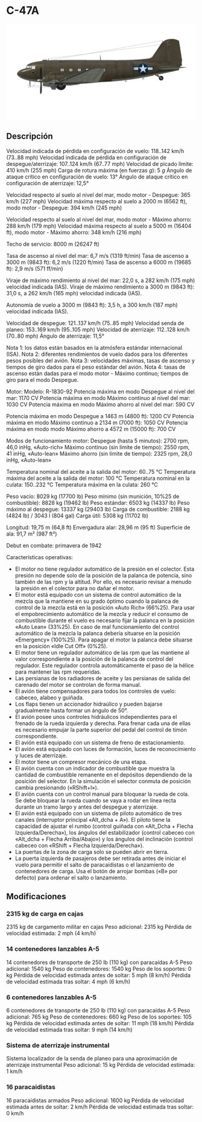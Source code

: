 # C-47A

![c47a](../images/c47a.png)

## Descripción

Velocidad indicada de pérdida en configuración de vuelo: 118..142 km/h (73..88 mph)
Velocidad indicada de pérdida en configuración de despegue/aterrizaje: 107..124 km/h (67..77 mph)
Velocidad de picado límite: 410 km/h (255 mph)
Carga de rotura máxima (en fuerzas <i>g</i>): 5 <i>g</i>
Ángulo de ataque crítico en configuración de vuelo: 13°
Ángulo de ataque crítico en configuración de aterrizaje: 12,5°

Velocidad respecto al suelo al nivel del mar, modo motor - Despegue: 365 km/h (227 mph)
Velocidad máxima respecto al suelo a 2000 m (6562 ft), modo motor - Despegue: 394 km/h (245 mph)

Velocidad respecto al suelo al nivel del mar, modo motor - Máximo ahorro: 288 km/h (179 mph)
Velocidad máxima respecto al suelo a 5000 m (16404 ft), modo motor - Máximo ahorro: 348 km/h (216 mph)

Techo de servicio: 8000 m (26247 ft)

Tasa de ascenso al nivel del mar: 6,7 m/s (1319 ft/min)
Tasa de ascenso a 3000 m (9843 ft): 6,2 m/s (1220 ft/min)
Tasa de ascenso a 6000 m (19685 ft): 2,9 m/s (571 ff/min)

Viraje de máximo rendimiento al nivel del mar: 22,0 s, a 282 km/h (175 mph) velocidad indicada (IAS).
Viraje de máximo rendimiento a 3000 m (9843 ft): 31,0 s, a 262 km/h (165 mph) velocidad indicada (IAS).

Autonomía de vuelo a 3000 m (9843 ft): 3,5 h, a 300 km/h (187 mph) velocidad indicada (IAS).

Velocidad de despegue: 121..137 km/h (75..85 mph)
Velocidad senda de planeo: 153..169 km/h (95..105 mph)
Velocidad de aterrizaje: 112..128 km/h (70..80 mph)
Ángulo de aterrizaje: 11,5°

Nota 1: los datos están basados en la atmósfera estándar internacional (ISA).
Nota 2: diferentes rendimientos de vuelo dados para los diferentes pesos posibles del avión.
Nota 3: velocidades máximas, tasas de ascenso y tiempos de giro dados para el peso estándar del avión.
Nota 4: tasas de ascenso están dadas para el modo motor - Máximo continuo; tiempos de giro para el modo Despegue.

Motor:
Modelo: R-1830-92
Potencia máxima en modo Despegue al nivel del mar: 1170 CV
Potencia máxima en modo Máximo continuo al nivel del mar: 1030 CV
Potencia máxima en modo Máximo ahorro al nivel del mar: 590 CV

Potencia máxima en modo Despegue a 1463 m (4800 ft): 1200 CV
Potencia máxima en modo Máximo continuo a 2134 m (7000 ft): 1050 CV
Potencia máxima en modo modo Máximo ahorro a 4572 m (15000 ft): 700 CV

Modos de funcionamiento motor:
Despegue (hasta 5 minutos): 2700 rpm, 46,0 inHg, «Auto-rich»
Máximo continuo (sin límite de tiempo): 2550 rpm, 41 inHg, «Auto-lean»
Máximo ahorro (sin límite de tiempo): 2325 rpm, 28,0 inHg, «Auto-lean»

Temperatura nominal del aceite a la salida del motor: 60..75 °C
Temperatura máxima del aceite a la salida del motor: 100 °C
Temperatura nominal en la culata: 150..232 °C
Temperatura máxima en la culata: 260 °C

Peso vacío: 8029 kg (17700 lb)
Peso mínimo (sin munición, 10%25 de combustible): 8828 kg (19462 lb)
Peso estándar: 6503 kg (14337 lb)
Peso máximo al despegue: 13337 kg (29403 lb)
Carga de combustible: 2188 kg (4824 lb) / 3043 l (804 gal)
Carga útil: 5308 kg (11702 lb)

Longitud: 19,75 m (64,8 ft)
Envergadura alar: 28,96 m (95 ft)
Superficie de ala: 91,7 m² (987 ft²)

Debut en combate: primavera de 1942

Características operativas:
- El motor no tiene regulador automático de la presión en el colector. Esta presión no depende solo de la posición de la palanca de potencia, sino también de las rpm y la altitud. Por ello, es necesario revisar a menudo la presión en el colector para no dañar el motor.
- El motor está equipado con un sistema de control automático de la mezcla que la mantiene en su grado óptimo cuando la palanca de control de la mezcla está en la posición «Auto Rich» (66%25). Para usar el empobrecimiento automático de la mezcla y reducir el consumo de combustible durante el vuelo es necesario fijar la palanca en la posición «Auto Lean» (33%25). En caso de mal funcionamiento del control automático de la mezcla la palanca debería situarse en la posición «Emergency» (100%25). Para apagar el motor la palanca debe situarse en la posición «Idle Cut Off» (0%25).
- El motor tiene un regulador automático de las rpm que las mantiene al valor correspondiente a la posición de la palanca de control del regulador. Este regulador controla automáticamente el paso de la hélice para mantener las rpm requeridas.
- Las persianas de los radiadores de aceite y las persianas de salida del carenado del motor se controlan de forma manual.
- El avión tiene compensadores para todos los controles de vuelo: cabeceo, alabeo y guiñada.
- Los flaps tienen un accionador hidraúlico y pueden bajarse gradualmente hasta formar un ángulo de 50°.
- El avión posee unos controles hidráulicos independientes para el frenado de la rueda izquierda y derecha. Para frenar cada una de ellas es necesario empujar la parte superior del pedal del control de timón correspondiente.
- El avión está equipado con un sistema de freno de estacionamiento.
- El avión está equipado con luces de formación, luces de reconocimiento y luces de aterrizaje.
- El motor tiene un compresor mecánico de una etapa.
- El avión cuenta con un indicador de combustible que muestra la cantidad de combustible remanente en el depósitos dependiendo de la posición del selector. En la simulación el selector conmuta de posición cambia presionando («RShift+I»).
- El avión cuenta con un control manual para bloquear la rueda de cola. Se debe bloquear la rueda cuando se vaya a rodar en línea recta durante un tramo largo y antes del despegue y aterrizaje.
- El avión está equipado con un sistema de piloto automático de tres canales (interruptor principal «Alt_dcha + A»). El piloto tiene la capacidad de ajustar el rumbo (control guiñada con «Alt_Dcha + Flecha Izquierda/Derecha»), los ángulos del estabilizador (control cabeceo con «Alt_dcha + Flecha Arriba/Abajo») y los ángulos del inclinación (control cabeceo con «RShift + Flecha Izquierda/Derecha»).
- La puertas de la zona de carga solo se pueden abrir en tierra.
- La puerta izquierda de pasajeros debe ser retirada antes de iniciar el vuelo para permitir el salto de paracaidistas o el lanzamiento de contenedores de carga. Usa el botón de arrojar bombas («B» por defecto) para ordenar el salto o lanzamiento.

## Modificaciones

### 2315 kg de carga en cajas

2315 kg de cargamento militar en cajas
Peso adicional: 2315 kg
Pérdida de velocidad estimada: 2 mph (4 km/h)

### 14 contenedores lanzables A-5

14 contenedores de transporte de 250 lb (110 kg) con paracaídas A-5
Peso adicional: 1540 kg
Peso de contenedores: 1540 kg
Peso de los soportes: 0 kg
Pérdida de velocidad estimada antes de soltar: 5 mph (8 km/h)
Pérdida de velocidad estimada tras soltar: 4 mph (6 km/h)
### 6 contenedores lanzables A-5

6 contenedores de transporte de 250 lb (110 kg) con paracaídas A-5
Peso adicional: 765 kg
Peso de contenedores: 660 kg
Peso de los soportes: 105 kg
Pérdida de velocidad estimada antes de soltar: 11 mph (18 km/h)
Pérdida de velocidad estimada tras soltar: 9 mph (14 km/h)
### Sistema de aterrizaje instrumental

Sistema localizador de la senda de planeo para una aproximación de aterrizaje instrumental
Peso adicional: 15 kg
Pérdida de velocidad estimada: 1 km/h
### 16 paracaidistas

16 paracaidistas armados
Peso adicional: 1600 kg
Pérdida de velocidad estimada antes de soltar: 2 km/h
Pérdida de velocidad estimada tras soltar: 0 km/h